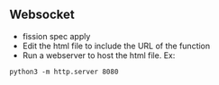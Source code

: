## Websocket 
- fission spec apply 
- Edit the html file to include the URL of the function 
- Run a webserver to host the html file. Ex: 

```
python3 -m http.server 8080
```